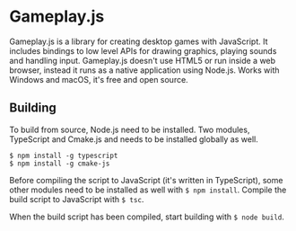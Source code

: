 # Gameplay.js

Gameplay.js is a library for creating desktop games with JavaScript. It 
includes bindings to low level APIs for drawing graphics, playing sounds and 
handling input. Gameplay.js doesn't use HTML5 or run inside a web browser, 
instead it runs as a native application using Node.js. Works with Windows and 
macOS, it's free and open source.

## Building

To build from source, Node.js need to be installed. Two modules, TypeScript and Cmake.js and needs to be installed globally as well.

```
$ npm install -g typescript
$ npm install -g cmake-js
```

Before compiling the script to JavaScript (it's written in TypeScript), some 
other modules need to be installed as well with `$ npm install`. Compile the 
build script to JavaScript with `$ tsc`.

When the build script has been compiled, start building with `$ node build`.